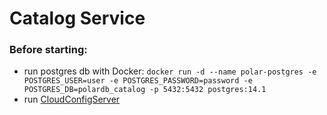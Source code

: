 # Catalog Service

### Before starting:
- run postgres db with Docker:
`docker run -d --name polar-postgres -e POSTGRES_USER=user -e POSTGRES_PASSWORD=password -e POSTGRES_DB=polardb_catalog -p 5432:5432 postgres:14.1`
- run [CloudConfigServer](https://github.com/asgarov1/polar-config-server)
